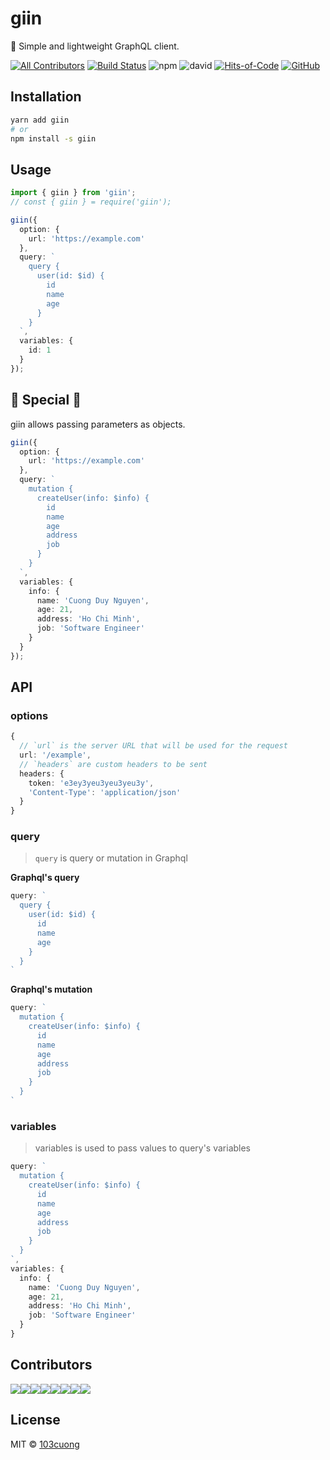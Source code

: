 # giin

🦄 Simple and lightweight GraphQL client.

[![All Contributors](https://img.shields.io/badge/all_contributors-1-orange.svg)](#contributors)
[![Build Status](https://travis-ci.com/103cuong/giin.svg?branch=master)](https://travis-ci.com/103cuong/giin)
![npm](https://img.shields.io/npm/v/giin.svg)
![david](https://img.shields.io/david/103cuong/giin.svg)
[![Hits-of-Code](https://hitsofcode.com/github/103cuong/giin)](https://hitsofcode.com/view/github/103cuong/giin)
[![GitHub](https://img.shields.io/github/license/103cuong/giin.svg)](https://github.com/103cuong/giin/blob/master/LICENSE)

## Installation

```sh
yarn add giin
# or
npm install -s giin
```

## Usage

```ts
import { giin } from 'giin';
// const { giin } = require('giin');

giin({
  option: {
    url: 'https://example.com'
  },
  query: `
    query {
      user(id: $id) {
        id
        name
        age
      }
    }
  `,
  variables: {
    id: 1
  }
});
```

## 👻 Special 🚧

giin allows passing parameters as objects.

```ts
giin({
  option: {
    url: 'https://example.com'
  },
  query: `
    mutation {
      createUser(info: $info) {
        id
        name
        age
        address
        job
      }
    }
  `,
  variables: {
    info: {
      name: 'Cuong Duy Nguyen',
      age: 21,
      address: 'Ho Chi Minh',
      job: 'Software Engineer'
    }
  }
});
```

## API

### options

```ts
{
  // `url` is the server URL that will be used for the request
  url: '/example',
  // `headers` are custom headers to be sent
  headers: {
    token: 'e3ey3yeu3yeu3yeu3y',
    'Content-Type': 'application/json'
  }
}
```

### query

> `query` is query or mutation in Graphql

**Graphql's query**

```ts
query: `
  query {
    user(id: $id) {
      id
      name
      age
    }
  }
`
```

**Graphql's mutation**

```ts
query: `
  mutation {
    createUser(info: $info) {
      id
      name
      age
      address
      job
    }
  }
`
```

### variables

> variables is used to pass values to query's variables

```ts
query: `
  mutation {
    createUser(info: $info) {
      id
      name
      age
      address
      job
    }
  }
`,
variables: {
  info: {
    name: 'Cuong Duy Nguyen',
    age: 21,
    address: 'Ho Chi Minh',
    job: 'Software Engineer'
  }
}
```

## Contributors

[![](https://sourcerer.io/fame/103cuong/103cuong/giin/images/0)](https://sourcerer.io/fame/103cuong/103cuong/giin/links/0)[![](https://sourcerer.io/fame/103cuong/103cuong/giin/images/1)](https://sourcerer.io/fame/103cuong/103cuong/giin/links/1)[![](https://sourcerer.io/fame/103cuong/103cuong/giin/images/2)](https://sourcerer.io/fame/103cuong/103cuong/giin/links/2)[![](https://sourcerer.io/fame/103cuong/103cuong/giin/images/3)](https://sourcerer.io/fame/103cuong/103cuong/giin/links/3)[![](https://sourcerer.io/fame/103cuong/103cuong/giin/images/4)](https://sourcerer.io/fame/103cuong/103cuong/giin/links/4)[![](https://sourcerer.io/fame/103cuong/103cuong/giin/images/5)](https://sourcerer.io/fame/103cuong/103cuong/giin/links/5)[![](https://sourcerer.io/fame/103cuong/103cuong/giin/images/6)](https://sourcerer.io/fame/103cuong/103cuong/giin/links/6)[![](https://sourcerer.io/fame/103cuong/103cuong/giin/images/7)](https://sourcerer.io/fame/103cuong/103cuong/giin/links/7)

## License

MIT © [103cuong](https://github.com/103cuong)
